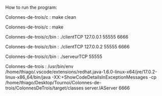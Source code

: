 How to run the program:

Colonnes-de-trois/c : make clean

Colonnes-de-trois/c : make

Colonnes-de-trois/c/bin : ./clientTCP 127.0.0.1 55555 6666

Colonnes-de-trois/c/bin : ./clientTCP 127.0.0.2 55555 6666

Colonnes-de-trois/c/bin : ./serveurTCP 55555

Colonnes-de-trois : /usr/bin/env /home/thiago/.vscode/extensions/redhat.java-1.6.0-linux-x64/jre/17.0.2-linux-x86_64/bin/java -XX:+ShowCodeDetailsInExceptionMessages -cp /home/thiago/Desktop/Tournoi/Colonnes-de-trois/ColonnesDeTrois/target/classes server.IAServer 6666